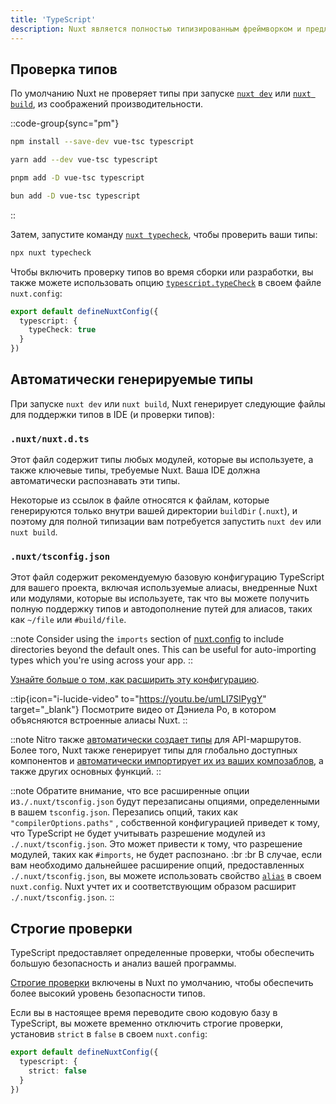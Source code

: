 ```yaml
---
title: 'TypeScript'
description: Nuxt является полностью типизированным фреймворком и предлагает удобные способы получения точной информации о типах при написании кода.
---
```


## Проверка типов

По умолчанию Nuxt не проверяет типы при запуске [`nuxt dev`](/docs/api/commands/dev) или [`nuxt build`](/docs/api/commands/build), из соображений производительности.

::code-group{sync="pm"}

  ```bash [npm]
  npm install --save-dev vue-tsc typescript
  ```

  ```bash [yarn]
  yarn add --dev vue-tsc typescript
  ```

  ```bash [pnpm]
  pnpm add -D vue-tsc typescript
  ```

  ```bash [bun]
  bun add -D vue-tsc typescript
  ```

::

Затем, запустите команду [`nuxt typecheck`](/docs/api/commands/typecheck), чтобы проверить ваши типы:

```bash [Terminal]
npx nuxt typecheck
```

Чтобы включить проверку типов во время сборки или разработки, вы также можете использовать опцию [`typescript.typeCheck`](/docs/api/nuxt-config#typecheck) в своем файле `nuxt.config`:

```ts twoslash [nuxt.config.ts]
export default defineNuxtConfig({
  typescript: {
    typeCheck: true
  }
})
```

## Автоматически генерируемые типы

При запуске `nuxt dev` или `nuxt build`, Nuxt генерирует следующие файлы для поддержки типов в IDE (и проверки типов):

### `.nuxt/nuxt.d.ts`

Этот файл содержит типы любых модулей, которые вы используете, а также ключевые типы, требуемые Nuxt. Ваша IDE должна автоматически распознавать эти типы.

Некоторые из ссылок в файле относятся к файлам, которые генерируются только внутри вашей директории `buildDir` (`.nuxt`), и поэтому для полной типизации вам потребуется запустить `nuxt dev` или `nuxt build`.

### `.nuxt/tsconfig.json`

Этот файл содержит рекомендуемую базовую конфигурацию TypeScript для вашего проекта, включая используемые алиасы, внедренные Nuxt или модулями, которые вы используете, так что вы можете получить полную поддержку типов и автодополнение путей для алиасов, таких как `~/file` или `#build/file`.

::note
Consider using the `imports` section of [nuxt.config](/docs/api/nuxt-config#imports) to include directories beyond the default ones. This can be useful for auto-importing types which you're using across your app.
::

[Узнайте больше о том, как расширить эту конфигурацию](/docs/guide/directory-structure/tsconfig).

::tip{icon="i-lucide-video" to="https://youtu.be/umLI7SlPygY" target="_blank"}
Посмотрите видео от Дэниела Ро, в котором объясняются встроенные алиасы Nuxt.
::

::note
Nitro также [автоматически создает типы](/docs/guide/concepts/server-engine#typed-api-routes) для API-маршрутов. Более того, Nuxt также генерирует типы для глобально доступных компонентов и [автоматически импортирует их из ваших композаблов](/docs/guide/directory-structure/composables), а также других основных функций.
::

::note
Обратите внимание, что все расширенные опции из`./.nuxt/tsconfig.json` будут перезаписаны опциями, определенными в вашем `tsconfig.json`.
Перезапись опций, таких как `"compilerOptions.paths"` , собственной конфигурацией приведет к тому, что TypeScript не будет учитывать разрешение модулей из `./.nuxt/tsconfig.json`. Это может привести к тому, что разрешение модулей, таких как `#imports`, не будет распознано.
:br :br
В случае, если вам необходимо дальнейшее расширение опций, предоставленных `./.nuxt/tsconfig.json`, вы можете использовать свойство [`alias`](/docs/api/nuxt-config#alias) в своем `nuxt.config`. Nuxt учтет их и соответствующим образом расширит `./.nuxt/tsconfig.json`.
::

## Строгие проверки

TypeScript предоставляет определенные проверки, чтобы обеспечить большую безопасность и анализ вашей программы.

[Строгие проверки](https://www.typescriptlang.org/docs/handbook/migrating-from-javascript.html#getting-stricter-checks) включены в Nuxt по умолчанию, чтобы обеспечить более высокий уровень безопасности типов.

Если вы в настоящее время переводите свою кодовую базу в TypeScript, вы можете временно отключить строгие проверки, установив `strict` в `false` в своем `nuxt.config`:

```ts twoslash [nuxt.config.ts]
export default defineNuxtConfig({
  typescript: {
    strict: false
  }
})
```
